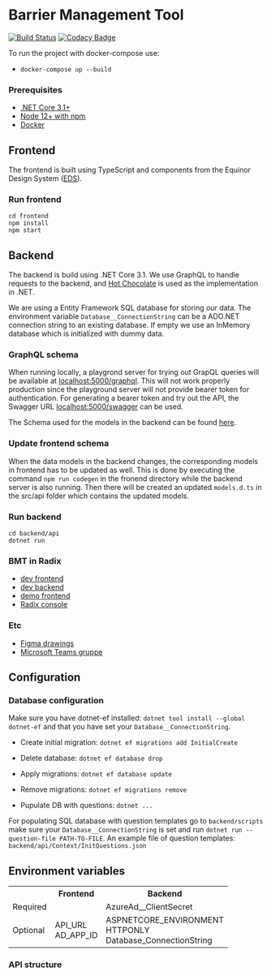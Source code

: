 # Barrier Management Tool
[![Build Status](https://dev.azure.com/lambdaville/Fusion-BMT/_apis/build/status/equinor.fusion-bmt?branchName=master)](https://dev.azure.com/lambdaville/Fusion-BMT/_build/latest?definitionId=22&branchName=master)
[![Codacy Badge](https://app.codacy.com/project/badge/Grade/45edba07b87447489c54a51867141261)](https://www.codacy.com/gh/equinor/fusion-bmt/dashboard?utm_source=github.com&amp;utm_medium=referral&amp;utm_content=equinor/fusion-bmt&amp;utm_campaign=Badge_Grade)

To run the project with docker-compose use:

* `docker-compose up --build`

### Prerequisites
* [.NET Core 3.1+](https://dotnet.microsoft.com/download/dotnet-core/3.1)
* [Node 12+ with npm](https://github.com/nodesource/distributions/blob/master/README.md)
* [Docker](https://docs.docker.com/engine/install/)


## Frontend
The frontend is built using TypeScript and components from the Equinor Design System ([EDS](https://eds.equinor.com/components/component-status/)).

### Run frontend
```
cd frontend
npm install
npm start
```

## Backend
The backend is build using .NET Core 3.1. We use GraphQL to handle requests
to the backend, and [Hot Chocolate](https://github.com/ChilliCream/hotchocolate)
is used as the implementation in .NET.

We are using a Entity Framework SQL database for storing our data.
The environment variable `Database__ConnectionString` can be a ADO.NET connection
string to an existing database. If empty we use an InMemory database which is
initialized with dummy data.

### GraphQL schema
When running locally, a playgrond server for trying out GrapQL queries will be
available at [localhost:5000/graphql](http://localhost:5000/graphql/).
This will not work properly production since the playground server will not provide
bearer token for authentication. For generating a bearer token and try out the
API, the Swagger URL [localhost:5000/swagger](http://localhost:5000/swagger/index.html) can be used.

The Schema used for the models in the backend can be found [here](https://backend-fusion-bmt-dev.radix.equinor.com/graphql?sdl).

### Update frontend schema
When the data models in the backend changes, the corresponding models in frontend has to be updated as well. This is done by executing the command `npm run codegen` in the fronend directory while the backend server is also running. Then there will be created an updated `models.d.ts` in the src/api folder which contains the updated models.


### Run backend
```
cd backend/api
dotnet run
```


### BMT in Radix
* [dev frontend](https://frontend-fusion-bmt-dev.radix.equinor.com)
* [dev backend](https://backend-fusion-bmt-dev.radix.equinor.com/swagger/index.html)
* [demo frontend](https://frontend-fusion-bmt-prod.radix.equinor.com/)
* [Radix console](https://console.radix.equinor.com/applications/pia)


### Etc
* [Figma drawings](https://www.figma.com/proto/wAzF4PAx9OPOoMGtsaju06/BMT?node-id=1%3A3110&viewport=650%2C493%2C0.052038900554180145&scaling=min-zoom)
* [Microsoft Teams gruppe](https://teams.microsoft.com/_#/conversations/Generelt?threadId=19:bfb40c49b3e2494fa69763c4bcf642a9@thread.tacv2&ctx=channel)


## Configuration

### Database configuration
Make sure you have dotnet-ef installed: `dotnet tool install --global dotnet-ef`
and that you have set your `Database__ConnectionString`.

* Create initial migration: `dotnet ef migrations add InitialCreate`
* Delete database: `dotnet ef database drop`
* Apply migrations: `dotnet ef database update`
* Remove migrations: `dotnet ef migrations remove`

* Pupulate DB with questions: `dotnet ...`

For populating SQL database with question templates go to `backend/scripts`
make sure your `Database__ConnectionString` is set and run
`dotnet run --question-file PATH-TO-FILE`. An example file of question templates:
`backend/api/Context/InitQuestions.json`


## Environment variables
<table>
    <tr>
        <th></th>
        <th>Frontend</th>
        <th>Backend</th>
    </tr>
    <tr>
        <td>Required</td>
        <td></td>
        <td>AzureAd__ClientSecret</td>
    </tr>
    <tr>
        <td>Optional</td>
        <td>
            API_URL<br/>
            AD_APP_ID
        </td>
        <td>
            ASPNETCORE_ENVIRONMENT<br/>
            HTTPONLY<br/>
            Database_ConnectionString
        </td>
    </tr>
</table>

### API structure
